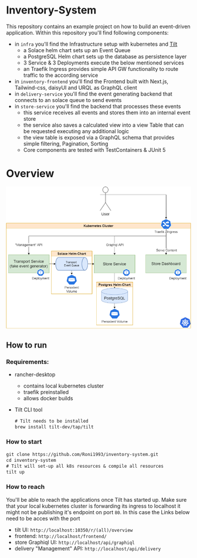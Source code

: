 # Inventory-System

This repository contains an example project on how to build an event-driven application.  Within this repository you'll find following components:

- in `infra` you'll find the Infrastructure setup with kubernetes and [Tilt](https://docs.tilt.dev/)
    - a Solace helm chart sets up an Event Queue
    - a PostgreSQL Helm chart sets up the database as persistence layer
    - 3 Service & 3 Deployments execute the below mentioned services
    - an Traefik Ingress provides simple API GW functionality to route traffic to the according service
- in `inventory-frontend` you'll find the Frontend built with Next.js, Tailwind-css, daisyUI and URQL as GraphQL client
- in `delivery-service` you'll find the event generating backend that connects to an solace queue to send events
- in `store-service` you'll find the backend that processes these events
    - this service receives all events and stores them into an internal event store
    - the service also saves a calculated view into a view Table that can be requested executing any additional logic
    - the view table is exposed via a GraphQL schema that provides simple filtering, Pagination, Sorting
    - Core components are tested with TestContainers & JUnit 5

# Overview
![Architecture Overview of the Inventory System](https://raw.githubusercontent.com/Roni1993/inventory-system/master/overview.drawio.png)

## How to run

### Requirements:

- rancher-desktop
  - contains local kubernetes cluster
  - traefik preinstalled
  - allows docker builds
- Tilt CLI tool

      # Tilt needs to be installed
      brew install tilt-dev/tap/tilt

### How to start

    git clone https://github.com/Roni1993/inventory-system.git
    cd inventory-system
    # Tilt will set-up all k8s resources & compile all resources
    tilt up

### How to reach
You'll be able to reach the applications once Tilt has started up.
Make sure that your local kubernetes cluster is forwarding its ingress to localhost
it might not be publishing it's endpoint on port `80`. In this case the Links below need to be acces with the port  
- tilt UI: `http://localhost:10350/r/(all)/overview`
- frontend: `http://localhost/frontend/`
- store Graphiql UI: `http://localhost/api/graphiql`
- delivery "Management" API: `http://localhost/api/delivery`
